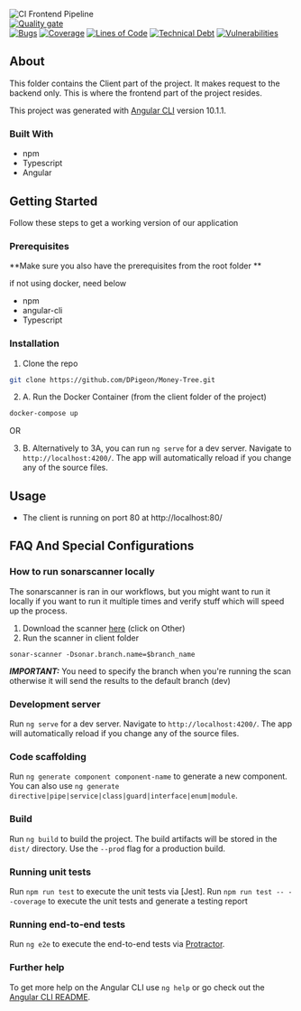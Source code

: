 ![CI Frontend Pipeline](https://github.com/DPigeon/Money-Tree/workflows/CI%20Frontend%20Pipeline/badge.svg)
</br>
[![Quality gate](https://sonarcloud.io/api/project_badges/quality_gate?project=money-tree_FRONTEND)](https://sonarcloud.io/dashboard?id=money-tree_FRONTEND)
</br>
[![Bugs](https://sonarcloud.io/api/project_badges/measure?project=money-tree_FRONTEND&metric=bugs)](https://sonarcloud.io/dashboard?id=money-tree_FRONTEND)
[![Coverage](https://sonarcloud.io/api/project_badges/measure?project=money-tree_FRONTEND&metric=coverage)](https://sonarcloud.io/dashboard?id=money-tree_FRONTEND)
[![Lines of Code](https://sonarcloud.io/api/project_badges/measure?project=money-tree_FRONTEND&metric=ncloc)](https://sonarcloud.io/dashboard?id=money-tree_FRONTEND)
[![Technical Debt](https://sonarcloud.io/api/project_badges/measure?project=money-tree_FRONTEND&metric=sqale_index)](https://sonarcloud.io/dashboard?id=money-tree_FRONTEND)
[![Vulnerabilities](https://sonarcloud.io/api/project_badges/measure?project=money-tree_FRONTEND&metric=vulnerabilities)](https://sonarcloud.io/dashboard?id=money-tree_FRONTEND)


<!-- ABOUT -->
## About
This folder contains the Client part of the project. It makes request to the backend only. This is where the frontend part of the project resides.

This project was generated with [Angular CLI](https://github.com/angular/angular-cli) version 10.1.1.


### Built With
* npm
* Typescript
* Angular


<!-- GETTING STARTED -->
## Getting Started

Follow these steps to get a working version of our application

### Prerequisites

**Make sure you also have the prerequisites from the root folder **

if not using docker, need below

* npm
* angular-cli
* Typescript

### Installation

1. Clone the repo
```sh
git clone https://github.com/DPigeon/Money-Tree.git
```
2. A. Run the Docker Container (from the client folder of the project)
```sh
docker-compose up
```

OR

3. B. Alternatively to 3A, you can run `ng serve` for a dev server. Navigate to `http://localhost:4200/`. The app will automatically reload if you change any of the source files.


<!-- USAGE EXAMPLES -->
## Usage

* The client is running on port 80 at http://localhost:80/


## FAQ And Special Configurations

### How to run sonarscanner locally
The sonarscanner is ran in our workflows, but you might want to run it locally if you want to run it multiple times and verify stuff which will speed up the process.

1. Download the scanner [here](https://sonarcloud.io/project/configuration?analysisMode=GitHubManual&id=money-tree_FRONTEND) (click on Other)
2. Run the scanner in client folder

`sonar-scanner -Dsonar.branch.name=$branch_name`

***IMPORTANT:*** You need to specify the branch when you're running the scan otherwise it will send the results to the default branch (dev)


### Development server

Run `ng serve` for a dev server. Navigate to `http://localhost:4200/`. The app will automatically reload if you change any of the source files.

### Code scaffolding

Run `ng generate component component-name` to generate a new component. You can also use `ng generate directive|pipe|service|class|guard|interface|enum|module`.

### Build

Run `ng build` to build the project. The build artifacts will be stored in the `dist/` directory. Use the `--prod` flag for a production build.

### Running unit tests

Run `npm run test` to execute the unit tests via [Jest].
Run `npm run test -- --coverage` to execute the unit tests and generate a testing report

### Running end-to-end tests

Run `ng e2e` to execute the end-to-end tests via [Protractor](http://www.protractortest.org/).

### Further help

To get more help on the Angular CLI use `ng help` or go check out the [Angular CLI README](https://github.com/angular/angular-cli/blob/master/README.md).

